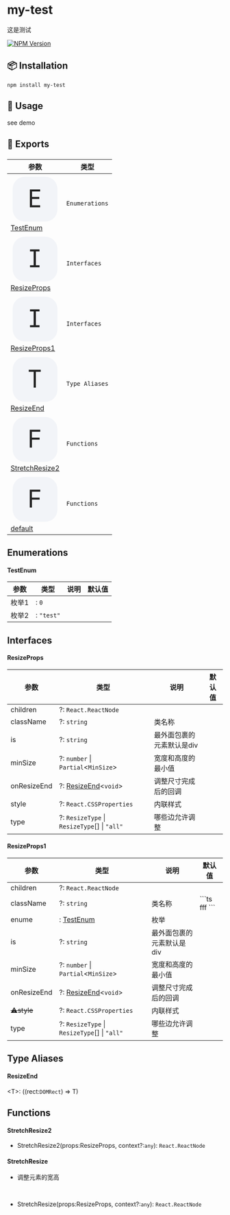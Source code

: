    

my-test
=======

这是测试

[![NPM Version](https://camo.githubusercontent.com/87e231f6c9c425b8388e50d5b37d2712ca941d75263a1f2cc0c4f3e277a5fe4f/68747470733a2f2f696d672e736869656c64732e696f2f6e706d2f762f65732d706b673f636f6c6f723d333363643536266c6f676f3d6e706d)](https://www.npmjs.com/package/my-test)

📦 **Installation**
-------------------

    npm install my-test

🔨 **Usage**
------------

see demo

👊 Exports
----------

### 

<table><thead><tr><th>参数</th><th>类型</th></tr></thead><tbody><tr><td><a href="" class="tsd-index-link"><svg viewBox="0 0 24 24"><rect fill="#f2f4f8" stroke="var(--color-ts-enum)" stroke-width="1.5" x="1" y="1" width="22" height="22" rx="6"></rect><path d="M9.45 16V7.24H14.49V8.224H10.518V10.936H14.07V11.908H10.518V15.016H14.49V16H9.45Z" fill="#222"></path></svg><span>TestEnum</span></a></td><td><code>Enumerations</code></td></tr><tr><td><a href="" class="tsd-index-link"><svg viewBox="0 0 24 24"><rect fill="#f2f4f8" stroke="var(--color-ts-interface)" stroke-width="1.5" x="1" y="1" width="22" height="22" rx="6"></rect><path d="M9.51 16V15.016H11.298V8.224H9.51V7.24H14.19V8.224H12.402V15.016H14.19V16H9.51Z" fill="#222"></path></svg><span>ResizeProps</span></a></td><td><code>Interfaces</code></td></tr><tr><td><a href="" class="tsd-index-link"><svg viewBox="0 0 24 24"><rect fill="#f2f4f8" stroke="var(--color-ts-interface)" stroke-width="1.5" x="1" y="1" width="22" height="22" rx="6"></rect><path d="M9.51 16V15.016H11.298V8.224H9.51V7.24H14.19V8.224H12.402V15.016H14.19V16H9.51Z" fill="#222"></path></svg><span>ResizeProps1</span></a></td><td><code>Interfaces</code></td></tr><tr><td><a href="" class="tsd-index-link"><svg viewBox="0 0 24 24"><rect fill="#f2f4f8" stroke="var(--color-ts-type-alias)" stroke-width="1.5" x="1" y="1" width="22" height="22" rx="6"></rect><path d="M11.31 16V8.224H8.91V7.24H14.79V8.224H12.39V16H11.31Z" fill="#222"></path></svg><span>ResizeEnd</span></a></td><td><code>Type Aliases</code></td></tr><tr><td><a href="" class="tsd-index-link"><svg viewBox="0 0 24 24"><rect fill="#f2f4f8" stroke="var(--color-ts-function)" stroke-width="1.5" x="1" y="1" width="22" height="22" rx="6"></rect><path d="M9.39 16V7.24H14.55V8.224H10.446V11.128H14.238V12.112H10.47V16H9.39Z" fill="#222"></path></svg><span>StretchResize2</span></a></td><td><code>Functions</code></td></tr><tr><td><a href="" class="tsd-index-link"><svg viewBox="0 0 24 24"><rect fill="#f2f4f8" stroke="var(--color-ts-function)" stroke-width="1.5" x="1" y="1" width="22" height="22" rx="6"></rect><path d="M9.39 16V7.24H14.55V8.224H10.446V11.128H14.238V12.112H10.47V16H9.39Z" fill="#222"></path></svg><span>default</span></a></td><td><code>Functions</code></td></tr></tbody></table>

**Enumerations**
----------------

#### TestEnum

<table><thead><tr><th>参数</th><th>类型</th><th>说明</th><th>默认值</th></tr></thead><tbody><tr><td><span class="tsd-kind-property">枚举1</span></td><td><a class="tsd-anchor"></a><div class="tsd-signature"><span class="tsd-signature-symbol">:</span> <code class="tsd-signature-type">0</code></div></td><td></td><td></td></tr><tr><td><span class="tsd-kind-property">枚举2</span></td><td><a class="tsd-anchor"></a><div class="tsd-signature"><span class="tsd-signature-symbol">:</span> <code class="tsd-signature-type">"test"</code></div></td><td></td><td></td></tr></tbody></table>

**Interfaces**
--------------

#### ResizeProps

<table><thead><tr><th>参数</th><th>类型</th><th>说明</th><th>默认值</th></tr></thead><tbody><tr><td><span class="tsd-kind-property">children</span></td><td><a class="tsd-anchor"></a><div class="tsd-signature"><span class="tsd-signature-symbol">?:</span> <code class="tsd-signature-type">React.ReactNode</code></div></td><td></td><td></td></tr><tr><td><span class="tsd-kind-property">className</span></td><td><a class="tsd-anchor"></a><div class="tsd-signature"><span class="tsd-signature-symbol">?:</span> <code class="tsd-signature-type">string</code></div></td><td><div class="tsd-comment tsd-typography">类名称</div></td><td></td></tr><tr><td><span class="tsd-kind-property">is</span></td><td><a class="tsd-anchor"></a><div class="tsd-signature"><span class="tsd-signature-symbol">?:</span> <code class="tsd-signature-type">string</code></div></td><td><div class="tsd-comment tsd-typography">最外面包裹的元素默认是div</div></td><td></td></tr><tr><td><span class="tsd-kind-property">minSize</span></td><td><a class="tsd-anchor"></a><div class="tsd-signature"><span class="tsd-signature-symbol">?:</span> <code class="tsd-signature-type">number</code><span class="tsd-signature-symbol"> | </span><code class="tsd-signature-type">Partial</code><span class="tsd-signature-symbol">&lt;</span><code class="tsd-signature-type">MinSize</code><span class="tsd-signature-symbol">&gt;</span></div></td><td><div class="tsd-comment tsd-typography">宽度和高度的最小值</div></td><td></td></tr><tr><td><span class="tsd-kind-property">onResizeEnd</span></td><td><a class="tsd-anchor"></a><div class="tsd-signature"><span class="tsd-signature-symbol">?:</span> <a href="" class="tsd-signature-type tsd-kind-type-alias">ResizeEnd</a><span class="tsd-signature-symbol">&lt;</span><code class="tsd-signature-type">void</code><span class="tsd-signature-symbol">&gt;</span></div></td><td><div class="tsd-comment tsd-typography">调整尺寸完成后的回调</div></td><td></td></tr><tr><td><span class="tsd-kind-property">style</span></td><td><a class="tsd-anchor"></a><div class="tsd-signature"><span class="tsd-signature-symbol">?:</span> <code class="tsd-signature-type">React.CSSProperties</code></div></td><td><div class="tsd-comment tsd-typography">内联样式</div></td><td></td></tr><tr><td><span class="tsd-kind-property">type</span></td><td><a class="tsd-anchor"></a><div class="tsd-signature"><span class="tsd-signature-symbol">?:</span> <code class="tsd-signature-type">ResizeType</code><span class="tsd-signature-symbol"> | </span><code class="tsd-signature-type">ResizeType</code><span class="tsd-signature-symbol">[]</span><span class="tsd-signature-symbol"> | </span><code class="tsd-signature-type">"all"</code></div></td><td><div class="tsd-comment tsd-typography">哪些边允许调整</div></td><td></td></tr></tbody></table>

#### ResizeProps1

<table><thead><tr><th>参数</th><th>类型</th><th>说明</th><th>默认值</th></tr></thead><tbody><tr><td><span class="tsd-kind-property">children</span></td><td><a class="tsd-anchor"></a><div class="tsd-signature"><span class="tsd-signature-symbol">?:</span> <code class="tsd-signature-type">React.ReactNode</code></div></td><td></td><td></td></tr><tr><td><span class="tsd-kind-property">className</span></td><td><a class="tsd-anchor"></a><div class="tsd-signature"><span class="tsd-signature-symbol">?:</span> <code class="tsd-signature-type">string</code></div></td><td><div class="tsd-comment tsd-typography">类名称</div></td><td>```ts fff ```</td></tr><tr><td><span class="tsd-kind-property">enume</span></td><td><a class="tsd-anchor"></a><div class="tsd-signature"><span class="tsd-signature-symbol">:</span> <a href="" class="tsd-signature-type tsd-kind-enum">TestEnum</a></div></td><td><div class="tsd-comment tsd-typography">枚举</div></td><td></td></tr><tr><td><span class="tsd-kind-property">is</span></td><td><a class="tsd-anchor"></a><div class="tsd-signature"><span class="tsd-signature-symbol">?:</span> <code class="tsd-signature-type">string</code></div></td><td><div class="tsd-comment tsd-typography">最外面包裹的元素默认是div</div></td><td></td></tr><tr><td><span class="tsd-kind-property">minSize</span></td><td><a class="tsd-anchor"></a><div class="tsd-signature"><span class="tsd-signature-symbol">?:</span> <code class="tsd-signature-type">number</code><span class="tsd-signature-symbol"> | </span><code class="tsd-signature-type">Partial</code><span class="tsd-signature-symbol">&lt;</span><code class="tsd-signature-type">MinSize</code><span class="tsd-signature-symbol">&gt;</span></div></td><td><div class="tsd-comment tsd-typography">宽度和高度的最小值</div></td><td></td></tr><tr><td><span class="tsd-kind-property">onResizeEnd</span></td><td><a class="tsd-anchor"></a><div class="tsd-signature"><span class="tsd-signature-symbol">?:</span> <a href="" class="tsd-signature-type tsd-kind-type-alias">ResizeEnd</a><span class="tsd-signature-symbol">&lt;</span><code class="tsd-signature-type">void</code><span class="tsd-signature-symbol">&gt;</span></div></td><td><div class="tsd-comment tsd-typography">调整尺寸完成后的回调</div></td><td></td></tr><tr><td><del class="tsd-kind-property">⚠️style</del></td><td><a class="tsd-anchor"></a><div class="tsd-signature"><span class="tsd-signature-symbol">?:</span> <code class="tsd-signature-type">React.CSSProperties</code></div></td><td><div class="tsd-comment tsd-typography">内联样式</div></td><td></td></tr><tr><td><span class="tsd-kind-property">type</span></td><td><a class="tsd-anchor"></a><div class="tsd-signature"><span class="tsd-signature-symbol">?:</span> <code class="tsd-signature-type">ResizeType</code><span class="tsd-signature-symbol"> | </span><code class="tsd-signature-type">ResizeType</code><span class="tsd-signature-symbol">[]</span><span class="tsd-signature-symbol"> | </span><code class="tsd-signature-type">"all"</code></div></td><td><div class="tsd-comment tsd-typography">哪些边允许调整</div></td><td></td></tr></tbody></table>

**Type Aliases**
----------------

#### ResizeEnd

<T\>: ((rect:`DOMRect`) => T)

**Functions**
-------------

#### StretchResize2

*   StretchResize2(props:ResizeProps, context?:`any`): `React.ReactNode`

#### StretchResize

*   调整元素的宽高
    
      
*   StretchResize(props:ResizeProps, context?:`any`): `React.ReactNode`
